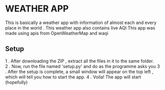 # WEATHER APP
This is basically a weather app with information of almost each and every place in the world . This weather app also contains live AQI
This app was made using apis from OpenWeatherMap and waqi
## Setup
1 . After downloading the ZIP , extract all the files in it to the same folder.<br>
2 . Now, run the file named 'setup.py' and do as the programme asks you
3 . After the setup is complete, a small window will appear on the top left , which 
will tell you how to start the app.
4 . Voila! The app will start (hopefully)
